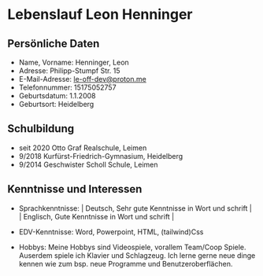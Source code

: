 # Lebenslauf Leon Henninger

## Persönliche Daten

* Name, Vorname:    Henninger, Leon
* Adresse:          Philipp-Stumpf Str. 15
* E-Mail-Adresse:   le-off-dev@proton.me
* Telefonnummer:    15175052757
* Geburtsdatum:     1.1.2008
* Geburtsort:       Heidelberg

## Schulbildung

* seit 2020         Otto Graf Realschule, Leimen
* 9/2018            Kurfürst-Friedrich-Gymnasium, Heidelberg
* 9/2014            Geschwister Scholl Schule, Leimen

## Kenntnisse und Interessen

* Sprachkenntnisse: |  Deutsch, Sehr gute Kenntnisse in Wort und schrift  |
                    |  Englisch, Gute Kenntnisse in Wort und schrift  |
                    
* EDV-Kenntnisse:   Word, Powerpoint, HTML, (tailwind)Css

* Hobbys:           Meine Hobbys sind Videospiele, vorallem Team/Coop Spiele. Auserdem spiele ich Klavier und Schlagzeug. Ich lerne gerne neue dinge kennen wie zum bsp.                     neue Programme und Benutzeroberflächen.

